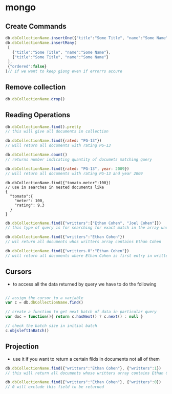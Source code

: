 # mongo

## Create Commands

``` javascript
db.dbCollectionName.insertOne({"title":"Some Title", "name":"Some Name"})
db.dbCollectionName.insertMany(
 [
   {"title":"Some Title", "name":"Some Name"},
   {"title":"Some Title", "name":"Some Name"}
 ],
 {"ordered":false}
)// if we want to keep giong even if errorrs accure
```

## Remove collection

``` javascript
db.dbCollectionName.drop()
```

## Reading Operations

```javascript
db.dbCollectionName.find().pretty 
// this will give all documents in collection
```

```javascript
db.dbCollectionName.find({rated: "PG-13"}) 
// will return all documents with rating PG-13
```

```javascript
db.dbCollectionName.count() 
// returns number indicating quantity of documets matching query
```

```javascript
db.dbCollectionName.find({rated: "PG-13", year: 2009})	
// will return all documents with rating PG-13 and year 2009
```

```javacrpit
db.dbCollectionName.find({"tomato.meter":100}) 
// use in searches in nested documents like 
{
  "tomato":{
    "meter": 100,
    "rating": 9.3
  }
}
```

``` javascript
db.dbCollectionName.find({"writters":["Ethan Cohen", "Joel Cohen"]}) 
// this type of query is for searching for exact match in the array under writters key - Important: ORDER MATTERS!!!
```

``` javascript
db.dbCollectionName.find({"writters":"Ethan Cohen"}) 
// wil return all documents whos writters array contains Ethan Cohen
```

``` javascript
db.dbCollectionName.find({"writters.0":"Ethan Cohen"})
// will return all documents where Ethan Cohen is first entry in writters array
```

## Cursors

* to access all the data returned by query we have to do the following

``` javascript

// assign the cursor to a variable
var c = db.dbCollectionName.find()

// create a function to get next batch of data in particular query
var doc = function(){ return c.hasNext() ? c.next() : null }

// check the batch size in initial batch
c.objsleftInBatch()
```

## Projection 

* use it if you want to return a certain filds in documents not all of them

``` javascript
db.dbCollectionName.find({"writters":"Ethan Cohen"}, {"writters":1})
// this will return all documents whose writters array contains Ethan Cohen BUT it will return only writters field and _id field!!!
```

``` javascript
db.dbCollectionName.find({"writters":"Ethan Cohen"}, {"writters":0})
// 0 will exclude this field to be returned
```































